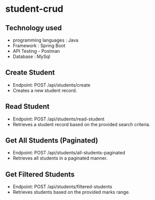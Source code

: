 # student-crud

## Technology used 
- programming languages : Java
- Framework : Spring Boot
- API Testing - Postman
- Database : MySql


## Create Student
- Endpoint: POST /api/students/create
- Creates a new student record.

## Read Student
- Endpoint: POST /api/students/read-student
- Retrieves a student record based on the provided search criteria.

## Get All Students (Paginated)
- Endpoint: POST /api/students/all-students-paginated
- Retrieves all students in a paginated manner.

## Get Filtered Students
- Endpoint: POST /api/students/filtered-students
- Retrieves students based on the provided marks range.

